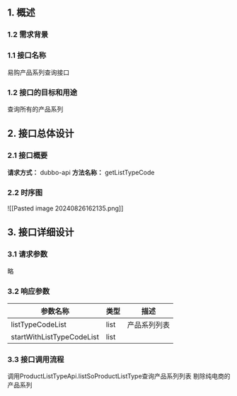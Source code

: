 ## 1. 概述
### 1.2 需求背景

### 1.1 接口名称
易购产品系列查询接口
### 1.2 接口的目标和用途
查询所有的产品系列
## 2. 接口总体设计
### 2.1 接口概要
**请求方式：**
dubbo-api
**方法名称：**
getListTypeCode
### 2.2 时序图
![[Pasted image 20240826162135.png]]

## 3. 接口详细设计
### 3.1 请求参数
略
### 3.2 响应参数

| 参数名称                      | 类型   | 描述     |
| ------------------------- | ---- | ------ |
| listTypeCodeList          | list | 产品系列列表 |
| startWithListTypeCodeList | list |        |
### 3.3 接口调用流程
调用ProductListTypeApi.listSoProductListType查询产品系列列表
剔除纯电商的产品系列